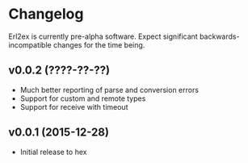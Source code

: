 # Changelog

Erl2ex is currently pre-alpha software. Expect significant backwards-incompatible changes for the time being.

## v0.0.2 (????-??-??)

*   Much better reporting of parse and conversion errors
*   Support for custom and remote types
*   Support for receive with timeout

## v0.0.1 (2015-12-28)

*   Initial release to hex
